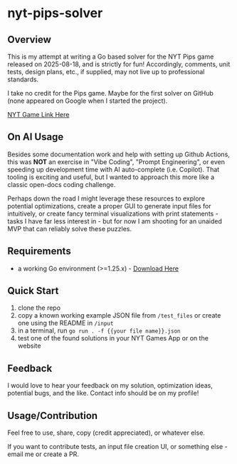 # nyt-pips-solver

## Overview
This is my attempt at writing a Go based solver for the NYT Pips game released on 2025-08-18, and is strictly for fun! Accordingly, comments, unit tests, design plans, etc., if supplied, may not live up to professional standards.

I take no credit for the Pips game. Maybe for the first solver on GitHub (none appeared on Google when I started the project).

[NYT Game Link Here](https://www.nytimes.com/games/pips)

## On AI Usage
Besides some documentation work and help with setting up Github Actions, this was **NOT** an exercise in "Vibe Coding", "Prompt Engineering", or even speeding up development time with AI auto-complete (i.e. Copilot). That tooling is exciting and useful, but I wanted to approach this more like a classic open-docs coding challenge.

Perhaps down the road I might leverage these resources to explore potential optimizations, create a proper GUI to generate input files for intuitively, or create fancy terminal visualizations with print statements - tasks I have far less interest in - but for now I am shooting for an unaided MVP that can reliably solve these puzzles.

## Requirements
- a working Go environment (>=1.25.x) - [Download Here](https://go.dev/doc/install)

## Quick Start
1. clone the repo
2. copy a known working example JSON file from `/test_files` or create one using the README in `/input`
3. in a terminal, run `go run . -f {{your file name}}.json`
4. test one of the found solutions in your NYT Games App or on the website

## Feedback
I would love to hear your feedback on my solution, optimization ideas, potential bugs, and the like. Contact info should be on my profile!

## Usage/Contribution
Feel free to use, share, copy (credit appreciated), or whatever else. 

If you want to contribute tests, an input file creation UI, or something else - email me or create a PR.
